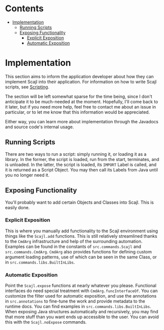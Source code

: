 # Contents
- [Implementation](#implementation)
	- [Running Scripts](#running-scripts)
	- [Exposing Functionality](#exposing-functionality)
		- [Explicit Exposition](#explicit-exposition)
		- [Automatic Exposition](#automatic-exposition)

# Implementation
This section aims to inform the application developer about how they can implement Scajl into their application.
For information on how to write Scajl scripts, see [Scripting](Scripting.md).

The section will be left somewhat sparse for the time being, since I don't anticipate it to be much-needed at the moment. Hopefully, I'll come back to it later, but if you need more help, feel free to contact me about an issue in particular, or to let me know that this information would be appreciated.

Either way, you can learn more about implementation through the Javadocs and source code's internal usage.

## Running Scripts
There are two ways to run a script: simply running it, or loading it as a library. In the former, the script is loaded, run from the start, terminates, and is unloaded. In the latter, the script is loaded, its `IMPORT` Label is called, and it is returned as a Script Object. You may then call its Labels from Java until you no longer need it.

## Exposing Functionality
You'll probably want to add certain Objects and Classes into Scajl. This is easily done.

### Explicit Exposition
This is where you manually add functionality to the Scajl environment using things like the `Scajl.add` functions. This is still relatively streamlined thanks to the `CmdArg` infrastructure and help of the surrounding automation. Examples can be found in the constants of `src.commands.Scajl` and `src.commands.CmdArg`. `CmdArg` also provides functions for defining custom argument loading patterns, use of which can be seen in the same Class, or in `src.commands.libs.BuiltInLibs`.

### Automatic Exposition
Point the `Scajl.expose` functions at nearly whatever you please. Functional interfaces do need special treatment with `CmdArg.funcInterfaceOf`.
You can customize the filter used for automatic exposition, and use the annotations in `src.annotations` to fine-tune the work and provide metadata to the runtime docs.
You can find examples in `src.commands.libs.BuiltInLibs`.
When exposing Java structures automatically and recursively, you may find that more stuff than you want ends up accessible to the user. You can avoid this with the `Scajl.noExpose` commands.
